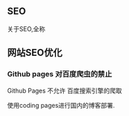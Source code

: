 ## SEO
关于SEO,全称
## 网站SEO优化
### Github pages 对百度爬虫的禁止
Github Pages 不允许 百度搜索引擎的爬取

使用coding pages进行国内的博客部署.